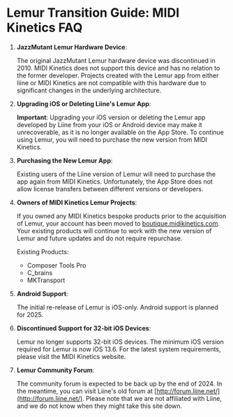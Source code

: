 # Lemur Transition Guide: MIDI Kinetics FAQ

1. **JazzMutant Lemur Hardware Device**:  

   The original JazzMutant Lemur hardware device was discontinued in 2010. MIDI Kinetics does not support this device and has no relation to the former developer. Projects created with the Lemur app from either liine or MIDI Kinetics are not compatible with this hardware due to significant changes in the underlying architecture.

2. **Upgrading iOS or Deleting Liine's Lemur App**:  

   **Important**: Upgrading your iOS version or deleting the Lemur app developed by Liine from your iOS or Android device may make it unrecoverable, as it is no longer available on the App Store. To continue using Lemur, you will need to purchase the new version from MIDI Kinetics. 

3. **Purchasing the New Lemur App**:  

   Existing users of the Liine version of Lemur will need to purchase the app again from MIDI Kinetics. Unfortunately, the App Store does not allow license transfers between different versions or developers. 

4. **Owners of MIDI Kinetics Lemur Projects**:  

   If you owned any MIDI Kinetics bespoke products prior to the acquisition of Lemur, your account has been moved to [boutique.midikinetics.com](https://boutique.midikinetics.com). Your existing products will continue to work with the new version of Lemur and future updates and do not require repurchase.

    Existing Products:

    - Composer Tools Pro
    - C_brains
    - MKTransport

5. **Android Support**:  

   The initial re-release of Lemur is iOS-only. Android support is planned for 2025.

6. **Discontinued Support for 32-bit iOS Devices**:  

   Lemur no longer supports 32-bit iOS devices. The minimum iOS version required for Lemur is now iOS 13.6. For the latest system requirements, please visit the MIDI Kinetics website. 


7. **Lemur Community Forum**:  

   The community forum is expected to be back up by the end of 2024. In the meantime, you can visit Liine's old forum at [http://forum.liine.net/](http://forum.liine.net/). Please note that we are not affiliated with Liine, and we do not know when they might take this site down.

